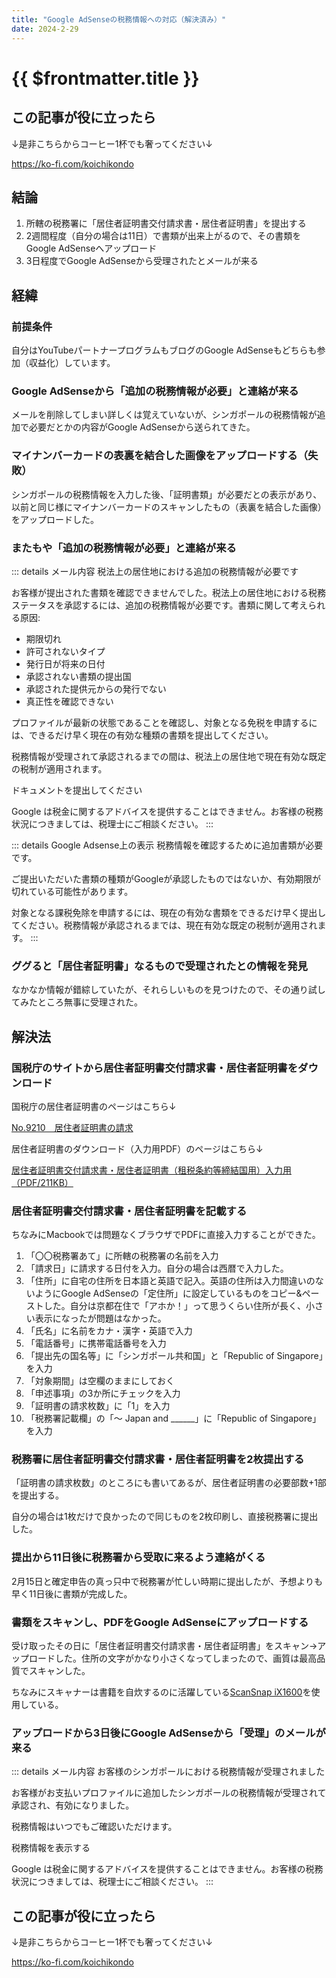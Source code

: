 ```yaml
---
title: "Google AdSenseの税務情報への対応（解決済み）"
date: 2024-2-29
---
```

# {{ $frontmatter.title }}
## この記事が役に立ったら
↓是非こちらからコーヒー1杯でも奢ってください↓

<https://ko-fi.com/koichikondo>

## 結論
1. 所轄の税務署に「居住者証明書交付請求書・居住者証明書」を提出する
2. 2週間程度（自分の場合は11日）で書類が出来上がるので、その書類をGoogle AdSenseへアップロード
3. 3日程度でGoogle AdSenseから受理されたとメールが来る
## 経緯
### 前提条件
自分はYouTubeパートナープログラムもブログのGoogle AdSenseもどちらも参加（収益化）しています。
### Google AdSenseから「追加の税務情報が必要」と連絡が来る
メールを削除してしまい詳しくは覚えていないが、シンガポールの税務情報が追加で必要だとかの内容がGoogle AdSenseから送られてきた。
### マイナンバーカードの表裏を結合した画像をアップロードする（失敗）
シンガポールの税務情報を入力した後、「証明書類」が必要だとの表示があり、以前と同じ様にマイナンバーカードのスキャンしたもの（表裏を結合した画像）をアップロードした。
### またもや「追加の税務情報が必要」と連絡が来る
::: details メール内容
税法上の居住地における追加の税務情報が必要です

お客様が提出された書類を確認できませんでした。税法上の居住地における税務ステータスを承認するには、追加の税務情報が必要です。書類に関して考えられる原因:

- 期限切れ
- 許可されないタイプ
- 発行日が将来の日付
- 承認されない書類の提出国
- 承認された提供元からの発行でない
- 真正性を確認できない

プロファイルが最新の状態であることを確認し、対象となる免税を申請するには、できるだけ早く現在の有効な種類の書類を提出してください。

税務情報が受理されて承認されるまでの間は、税法上の居住地で現在有効な既定の税制が適用されます。

ドキュメントを提出してください

Google は税金に関するアドバイスを提供することはできません。お客様の税務状況につきましては、税理士にご相談ください。
:::

::: details Google Adsense上の表示
税務情報を確認するために追加書類が必要です。

ご提出いただいた書類の種類がGoogleが承認したものではないか、有効期限が切れている可能性があります。

対象となる課税免除を申請するには、現在の有効な書類をできるだけ早く提出してください。税務情報が承認されるまでは、現在有効な既定の税制が適用されます。
:::
### ググると「居住者証明書」なるもので受理されたとの情報を発見
なかなか情報が錯綜していたが、それらしいものを見つけたので、その通り試してみたところ無事に受理された。
## 解決法
### 国税庁のサイトから居住者証明書交付請求書・居住者証明書をダウンロード
国税庁の居住者証明書のページはこちら↓

[No.9210 居住者証明書の請求](https://www.nta.go.jp/taxes/shiraberu/taxanswer/osirase/9210.htm)

居住者証明書のダウンロード（入力用PDF）のページはこちら↓

[居住者証明書交付請求書・居住者証明書（租税条約等締結国用）入力用（PDF/211KB）](https://www.nta.go.jp/taxes/shiraberu/taxanswer/osirase/data/pdf/kyojyusya_shoumei_02_input.pdf)

### 居住者証明書交付請求書・居住者証明書を記載する
ちなみにMacbookでは問題なくブラウザでPDFに直接入力することができた。

1. 「〇〇税務署あて」に所轄の税務署の名前を入力
2. 「請求日」に請求する日付を入力。自分の場合は西暦で入力した。
3. 「住所」に自宅の住所を日本語と英語で記入。英語の住所は入力間違いのないようにGoogle AdSenseの「定住所」に設定しているものをコピー&ペーストした。自分は京都在住で「アホか！」って思うくらい住所が長く、小さい表示になったが問題はなかった。
4. 「氏名」に名前をカナ・漢字・英語で入力
5. 「電話番号」に携帯電話番号を入力
6. 「提出先の国名等」に「シンガポール共和国」と「Republic of Singapore」を入力
7. 「対象期間」は空欄のままにしておく
8. 「申述事項」の3か所にチェックを入力
9. 「証明書の請求枚数」に「1」を入力
10. 「税務署記載欄」の「〜 Japan and ______」に「Republic of Singapore」を入力

### 税務署に居住者証明書交付請求書・居住者証明書を2枚提出する
「証明書の請求枚数」のところにも書いてあるが、居住者証明書の必要部数+1部を提出する。

自分の場合は1枚だけで良かったので同じものを2枚印刷し、直接税務署に提出した。

### 提出から11日後に税務署から受取に来るよう連絡がくる
2月15日と確定申告の真っ只中で税務署が忙しい時期に提出したが、予想よりも早く11日後に書類が完成した。
### 書類をスキャンし、PDFをGoogle AdSenseにアップロードする
受け取ったその日に「居住者証明書交付請求書・居住者証明書」をスキャン→アップロードした。住所の文字がかなり小さくなってしまったので、画質は最高品質でスキャンした。

ちなみにスキャナーは書籍を自炊するのに活躍している[ScanSnap iX1600](https://amzn.to/3IjDBt0)を使用している。

### アップロードから3日後にGoogle AdSenseから「受理」のメールが来る
::: details メール内容
お客様のシンガポールにおける税務情報が受理されました

お客様がお支払いプロファイルに追加したシンガポールの税務情報が受理されて承認され、有効になりました。

税務情報はいつでもご確認いただけます。

税務情報を表示する

Google は税金に関するアドバイスを提供することはできません。お客様の税務状況につきましては、税理士にご相談ください。
:::
## この記事が役に立ったら
↓是非こちらからコーヒー1杯でも奢ってください↓

<https://ko-fi.com/koichikondo>